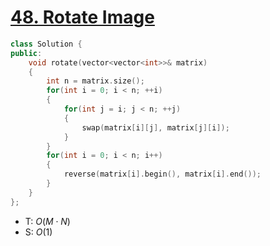# [48\. Rotate Image](https://leetcode.com/problems/rotate-image/)

```cpp
class Solution {
public:
    void rotate(vector<vector<int>>& matrix)
    {
        int n = matrix.size();
        for(int i = 0; i < n; ++i)
        {
            for(int j = i; j < n; ++j)
            {
                swap(matrix[i][j], matrix[j][i]);
            }
        }
        for(int i = 0; i < n; i++)
        {
            reverse(matrix[i].begin(), matrix[i].end());
        }
    }
};
```

- T: $O(M \cdot N)$
- S: $O(1)$
